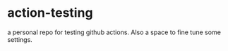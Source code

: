 # action-testing
a personal repo for testing github actions. Also a space to fine tune some settings.  
